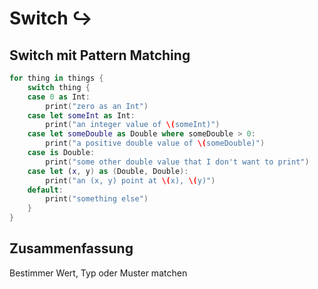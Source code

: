# Switch ↪️

## Switch mit Pattern Matching

```swift
for thing in things {
    switch thing {
    case 0 as Int:
        print("zero as an Int")
    case let someInt as Int:
        print("an integer value of \(someInt)")
    case let someDouble as Double where someDouble > 0:
        print("a positive double value of \(someDouble)")
    case is Double:
        print("some other double value that I don't want to print")
    case let (x, y) as (Double, Double):
        print("an (x, y) point at \(x), \(y)")
    default:
        print("something else")
    }
}
```
 
## Zusammenfassung
Bestimmer Wert, Typ oder Muster matchen

